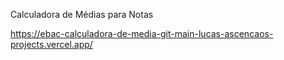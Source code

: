 Calculadora de Médias para Notas

https://ebac-calculadora-de-media-git-main-lucas-ascencaos-projects.vercel.app/
